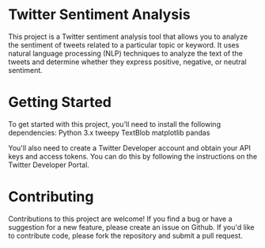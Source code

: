 # Twitter Sentiment Analysis

This project is a Twitter sentiment analysis tool that allows you to analyze the sentiment of tweets related to a particular topic or keyword. It uses natural language processing (NLP) techniques to analyze the text of the tweets and determine whether they express positive, negative, or neutral sentiment.

# Getting Started

To get started with this project, you'll need to install the following dependencies:
Python 3.x
tweepy
TextBlob
matplotlib
pandas

You'll also need to create a Twitter Developer account and obtain your API keys and access tokens. You can do this by following the instructions on the Twitter Developer Portal.

# Contributing

Contributions to this project are welcome! If you find a bug or have a suggestion for a new feature, please create an issue on Github. If you'd like to contribute code, please fork the repository and submit a pull request.
